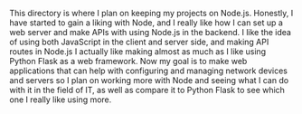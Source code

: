 This directory is where I plan on keeping my projects on Node.js. Honestly,
I have started to gain a liking with Node, and I really like how I can set up
a web server and make APIs with using Node.js in the backend. I like the idea
of using both JavaScript in the client and server side, and making API routes
in Node.js I actually like making almost as much as I like using Python Flask
as a web framework. Now my goal is to make web applications that can help with
configuring and managing network devices and servers so I plan on working more
with Node and seeing what I can do with it in the field of IT, as well as
compare it to Python Flask to see which one I really like using more.

